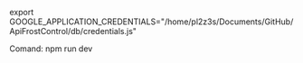 export GOOGLE_APPLICATION_CREDENTIALS="/home/pl2z3s/Documents/GitHub/ApiFrostControl/db/credentials.js"

Comand: npm run dev
